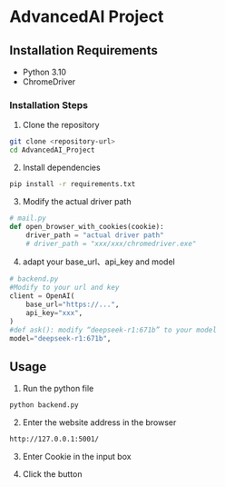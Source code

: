 ﻿# AdvancedAI Project

## Installation Requirements

- Python 3.10
- ChromeDriver

### Installation Steps

1. Clone the repository
```bash
git clone <repository-url>
cd AdvancedAI_Project
```

2. Install dependencies
```bash
pip install -r requirements.txt
```

3. Modify the actual driver path
```python
# mail.py
def open_browser_with_cookies(cookie):
    driver_path = "actual driver path"
    # driver_path = "xxx/xxx/chromedriver.exe"
```

4. adapt your base_url、api_key and model
```python
# backend.py
#Modify to your url and key
client = OpenAI(
    base_url="https://...",
    api_key="xxx",
)
#def ask(): modify “deepseek-r1:671b” to your model
model="deepseek-r1:671b",
```

## Usage
1. Run the python file
```bash
python backend.py
```

2. Enter the website address in the browser
```bash
http://127.0.0.1:5001/
```

3. Enter Cookie in the input box

4. Click the button
